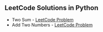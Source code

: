 
## LeetCode Solutions in Python

* Two Sum - [LeetCode Problem](https://leetcode.com/problems/two-sum)
* Add Two Numbers - [LeetCode Problem](https://leetcode.com/problems/add-two-numbers)
